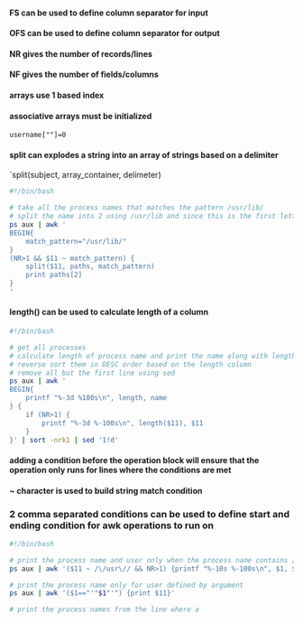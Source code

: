 #### FS can be used to define column separator for input
#### OFS can be used to define column separator for output
#### NR gives the number of records/lines
#### NF gives the number of fields/columns
#### arrays use 1 based index
#### associative arrays must be initialized
`username[""]=0`

#### split can explodes a string into an array of strings based on a delimiter
`split(subject, array_container, delimeter)

```bash
#!/bin/bash

# take all the process names that matches the pattern /usr/lib/ 
# split the name into 2 using /usr/lib and since this is the first letters of the string, the first element of the array will be empty and the second element will contain the rest of the name
ps aux | awk '
BEGIN{
	match_pattern="/usr/lib/"
}
(NR>1 && $11 ~ match_pattern) {
	split($11, paths, match_pattern)
	print paths[2] 
}
'
```

#### length() can be used to calculate length of a column
```bash
#!/bin/bash

# get all processes
# calculate length of process name and print the name along with length
# reverse sort them in DESC order based on the length column
# remove all but the first line using sed
ps aux | awk '
BEGIN{
	printf "%-3d %100s\n", length, name 
} {
	if (NR>1) {
		printf "%-3d %-100s\n", length($11), $11
	}
}' | sort -nrk1 | sed '1!d'
```

#### adding a condition before the operation block will ensure that the operation only runs for lines where the conditions are met

#### ~ character is used to build string match condition

### 2 comma separated conditions can be used to define start and ending condition for awk operations to run on

```bash
#!/bin/bash

# print the process name and user only when the process name contains /usr/
ps aux | awk '($11 ~ /\/usr\// && NR>1) {printf "%-10s %-100s\n", $1, $11}'

# print the process name only for user defined by argument
ps aux | awk '($1=="'"$1"'") {print $11}'

# print the process names from the line where a 
``` 